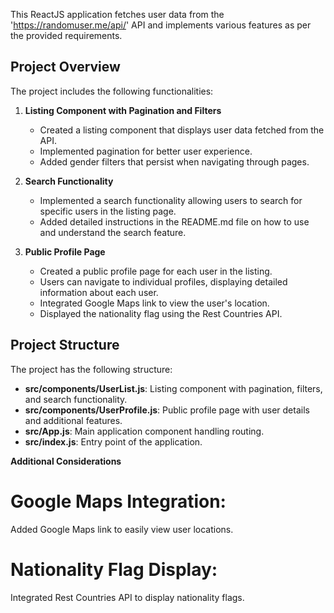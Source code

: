 This ReactJS application fetches user data from the 'https://randomuser.me/api/' API and implements various features as per the provided requirements.

## Project Overview

The project includes the following functionalities:

1. **Listing Component with Pagination and Filters**
   - Created a listing component that displays user data fetched from the API.
   - Implemented pagination for better user experience.
   - Added gender filters that persist when navigating through pages.

2. **Search Functionality**
   - Implemented a search functionality allowing users to search for specific users in the listing page.
   - Added detailed instructions in the README.md file on how to use and understand the search feature.

3. **Public Profile Page**
   - Created a public profile page for each user in the listing.
   - Users can navigate to individual profiles, displaying detailed information about each user.
   - Integrated Google Maps link to view the user's location.
   - Displayed the nationality flag using the Rest Countries API.

## Project Structure

The project has the following structure:

- **src/components/UserList.js**: Listing component with pagination, filters, and search functionality.
- **src/components/UserProfile.js**: Public profile page with user details and additional features.
- **src/App.js**: Main application component handling routing.
- **src/index.js**: Entry point of the application.

**Additional Considerations**

# Google Maps Integration: 
Added Google Maps link to easily view user locations.

# Nationality Flag Display:
Integrated Rest Countries API to display nationality flags.
